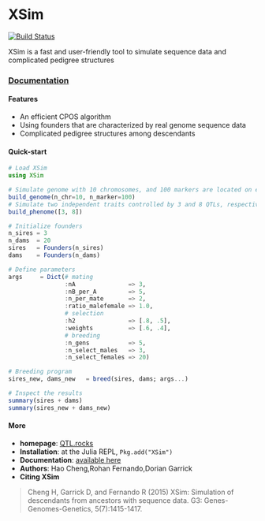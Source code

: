 # XSim

[![Build Status](https://travis-ci.org/reworkhow/XSim.jl.svg?branch=master)](https://travis-ci.org/reworkhow/XSim.jl)

XSim is a fast and user-friendly tool to simulate sequence data and complicated pedigree structures

### [Documentation](https://reworkhow.github.io/XSim.jl/index.html)

#### Features

* An efficient CPOS algorithm
* Using founders that are characterized by real genome sequence data
* Complicated pedigree structures among descendants

#### Quick-start

```Julia
# Load XSim
using XSim

# Simulate genome with 10 chromosomes, and 100 markers are located on each chromosome.
build_genome(n_chr=10, n_marker=100)
# Simulate two independent traits controlled by 3 and 8 QTLs, respectively.
build_phenome([3, 8])

# Initialize founders
n_sires = 3
n_dams  = 20
sires   = Founders(n_sires)
dams    = Founders(n_dams)

# Define parameters
args     = Dict(# mating
                :nA               => 3,
                :nB_per_A         => 5,
                :n_per_mate       => 2,
                :ratio_malefemale => 1.0,
                # selection
                :h2               => [.8, .5],
                :weights          => [.6, .4],
                # breeding
                :n_gens           => 5,
                :n_select_males   => 3,
                :n_select_females => 20)

# Breeding program
sires_new, dams_new   = breed(sires, dams; args...)

# Inspect the results
summary(sires + dams)
summary(sires_new + dams_new)

```


#### More

* **homepage**: [QTL.rocks](http://QTL.rocks)
* **Installation**: at the Julia REPL, `Pkg.add("XSim")`
* **Documentation**: [available here](https://github.com/reworkhow/XSim.jl/wiki)
* **Authors**: Hao Cheng,Rohan Fernando,Dorian Garrick
* **Citing XSim** 

>Cheng H, Garrick D, and Fernando R (2015) XSim: Simulation of descendants from ancestors with sequence data. G3: Genes-Genomes-Genetics, 5(7):1415-1417.
